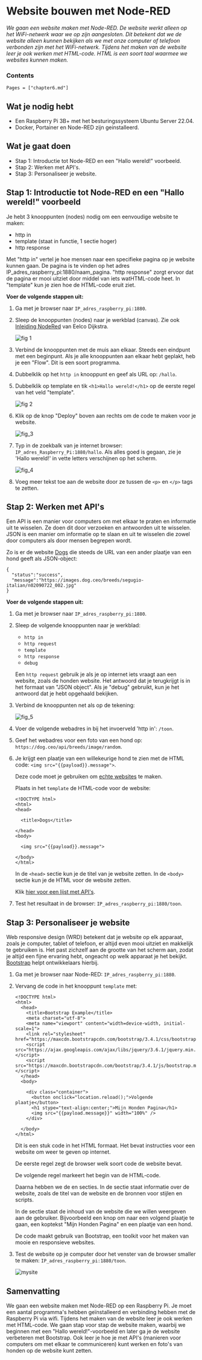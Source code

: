 # Website bouwen met Node-RED

*We gaan een website maken met Node-RED. De website werkt alleen op het WiFi-netwerk waar we op zijn aangesloten. Dit betekent dat we de website alleen kunnen bekijken als we met onze computer of telefoon verbonden zijn met het WiFi-netwerk. Tijdens het maken van de website leer je ook werken met HTML-code. HTML is een soort taal waarmee we websites kunnen maken.*

### Contents

```@contents
Pages = ["chapter6.md"]
```

## Wat je nodig hebt

- Een Raspberry Pi 3B+ met het besturingssysteem Ubuntu Server 22.04.
- Docker, Portainer en Node-RED zijn geinstalleerd.

## Wat je gaat doen

- Stap 1: Introductie tot Node-RED en een "Hallo wereld!" voorbeeld.
- Stap 2: Werken met API's.
- Stap 3: Personaliseer je website.

## Stap 1: Introductie tot Node-RED en een "Hallo wereld!" voorbeeld

Je hebt 3 knooppunten (nodes) nodig om een eenvoudige website te maken:
- http in
- template (staat in functie, 1 sectie hoger)
- http response

Met "http in" vertel je hoe mensen naar een specifieke pagina op je website kunnen gaan. De pagina is te vinden op het adres IP_adres_raspberry_pi:1880/naam\_pagina. "http response" zorgt ervoor dat de pagina er mooi uitziet door middel van iets watHTML-code heet. In "template" kun je zien hoe de HTML-code eruit ziet.

**Voer de volgende stappen uit:**

1. Ga met je browser naar `IP_adres_raspberry_pi:1880`.
2. Sleep de knooppunten (nodes) naar je werkblad (canvas). Zie ook [Inleiding NodeRed](https://eelcodijkstra.github.io/iot-0/html/inleiding/nodered-inleiding.html) van Eelco Dijkstra.
    
   ![fig 1](assets/fig_1.png)

3. Verbind de knooppunten met de muis aan elkaar. Steeds een eindpunt met een beginpunt. Als je alle knooppunten aan elkaar hebt geplakt, heb je een "Flow". Dit is een soort programma.
4. Dubbelklik op het `http in` knooppunt en geef als URL op: `/hallo`.
5. Dubbelklik op template en tik `<h1>Hallo wereld!</h1>` op de eerste regel van het veld "template".
   
   ![fig 2](assets/fig_2.png)
   
6. Klik op de knop "Deploy" boven aan rechts om de code te maken voor je website.

   ![fig_3](assets/fig_3.png)

7. Typ in de zoekbalk van je internet browser: `IP_adres_Raspberry_Pi:1880/hallo`. Als alles goed is gegaan, zie je 'Hallo wereld!' in vette letters verschijnen op het scherm.
    
   ![fig_4](assets/fig_4.png)

8. Voeg meer tekst toe aan de website door ze tussen de `<p>` en `</p>` tags te zetten.

## Stap 2: Werken met API's

Een API is een manier voor computers om met elkaar te praten en informatie uit te wisselen. Ze doen dit door verzoeken en antwoorden uit te wisselen. JSON is een manier om informatie op te slaan en uit te wisselen die zowel door computers als door mensen begrepen wordt.

Zo is er de website [Dogs](https://dog.ceo/api/breeds/image/random) die steeds de URL van een ander plaatje van een hond geeft als JSON-object:

```
{
  "status":"success",
  "message":"https://images.dog.ceo/breeds/segugio-italian/n02090722_002.jpg"
}
```

**Voer de volgende stappen uit:**

1. Ga met je browser naar `IP_adres_raspberry_pi:1880`.

2. Sleep de volgende knooppunten naar je werkblad:
   - `http in`
   - `http request`
   - `template`
   - `http response`
   - `debug`

   Een `http request` gebruik je als je op internet iets vraagt aan een website, zoals de honden website. Het antwoord dat je terugkrijgt is in het formaat van "JSON object". Als je "debug" gebruikt, kun je het antwoord dat je hebt opgehaald bekijken.

2. Verbind de knooppunten net als op de tekening:
   
   ![fig_5](assets/fig_5.png)

3. Voer de volgende webadres in bij het invoerveld 'http in': `/toon`.

4. Geef het webadres voor een foto van een hond op: `https://dog.ceo/api/breeds/image/random`.

5. Je krijgt een plaatje van een willekeurige hond te zien met de HTML code: `<img src="{{payload}}.message">`.

   Deze code moet je gebruiken om [echte websites](https://www.w3schools.com/html/html_intro.asp) te maken.

   Plaats in het `template` de HTML-code voor de website:

   ```
   <!DOCTYPE html>
   <html>
   <head>

     <title>Dogs</title>

   </head>
   <body>

     <img src="{{payload}}.message">

   </body>
   </html>
   ```
   In de `<head>` sectie kun je de titel van je website zetten. In de `<body>` sectie kun je de HTML voor de website zetten.
   
   Klik [hier voor een lijst met API's](https://mixedanalytics.com/blog/list-actually-free-open-no-auth-needed-apis/).

6. Test het resultaat in de browser: `IP_adres_raspberry_pi:1880/toon`.

## Stap 3: Personaliseer je website

Web responsive design (WRD) betekent dat je website op elk apparaat, zoals je computer, tablet of telefoon, er altijd even mooi uitziet en makkelijk te gebruiken is. Het past zichzelf aan de grootte van het scherm aan, zodat je altijd een fijne ervaring hebt, ongeacht op welk apparaat je het bekijkt. [Bootstrap](https://www.w3schools.com/bootstrap/bootstrap_ver.asp) helpt ontwikkelaars hierbij.

1. Ga met je browser naar Node-RED: `IP_adres_raspberry_pi:1880`.

2. Vervang de code in het knooppunt `template` met:

   ```
   <!DOCTYPE html>
   <html>
     <head>
       <title>Bootstrap Example</title>
       <meta charset="utf-8">
       <meta name="viewport" content="width=device-width, initial-scale=1">
       <link rel="stylesheet" href="https://maxcdn.bootstrapcdn.com/bootstrap/3.4.1/css/bootstrap.min.css">
       <script src="https://ajax.googleapis.com/ajax/libs/jquery/3.6.1/jquery.min.js"></script>
       <script src="https://maxcdn.bootstrapcdn.com/bootstrap/3.4.1/js/bootstrap.min.js"></script>
     </head>
     <body>
      
       <div class="container">
         <button onclick="location.reload();">Volgende plaatje</button>
         <h1 stype="text-align:center;">Mijn Honden Pagina</h1>
         <img src="{{payload.message}}" width="100%" />           
       </div>
     
     </body>
   </html>
   ```
   Dit is een stuk code in het HTML formaat. Het bevat instructies voor een website om weer te geven op internet.
   
   De eerste regel <!DOCTYPE html> zegt de browser welk soort code de website bevat.
   
   De volgende regel <html> markeert het begin van de HTML-code.
   
   Daarna hebben we de <head> en <body> secties. In de <head> sectie staat informatie over de website, zoals de titel van de website en de bronnen voor stijlen en scripts.
   
   In de <body> sectie staat de inhoud van de website die we willen weergeven aan de gebruiker. Bijvoorbeeld een knop om naar een volgend plaatje te gaan, een koptekst "Mijn Honden Pagina" en een plaatje van een hond.
   
   De code maakt gebruik van Bootstrap, een toolkit voor het maken van mooie en responsieve websites.

3. Test de website op je computer door het venster van de browser smaller te maken: `IP_adres_raspberry_pi:1880/toon`.
   
   ![mysite](assets/hs.jpeg)

## Samenvatting

We gaan een website maken met Node-RED op een Raspberry Pi. Je moet een aantal programma's hebben geïnstalleerd en verbinding hebben met de Raspberry Pi via wifi. Tijdens het maken van de website leer je ook werken met HTML-code. We gaan stap voor stap de website maken, waarbij we beginnen met een "Hallo wereld!"-voorbeeld en later ga je de website verbeteren met Bootstrap. Ook leer je hoe je met API's (manieren voor computers om met elkaar te communiceren) kunt werken en foto's van honden op de website kunt zetten.



